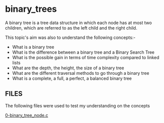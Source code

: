 # binary_trees
A binary tree is a tree data structure in which each node has at most two children, which are referred to as the left child and the right child.

This topic's aim was also to understand the following concepts:-

* What is a binary tree
* What is the difference between a binary tree and a Binary Search Tree
* What is the possible gain in terms of time complexity compared to linked lists
* What are the depth, the height, the size of a binary tree
* What are the different traversal methods to go through a binary tree
* What is a complete, a full, a perfect, a balanced binary tree

## FILES

The following files were used to test my understanding on the concepts

[0-binary_tree_node.c](../master/0-binary_tree_node.c)
